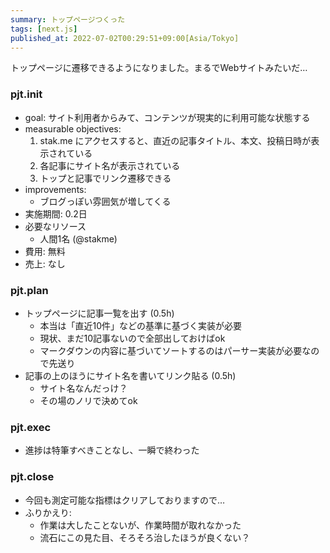 ```yaml
---
summary: トップページつくった
tags: [next.js]
published_at: 2022-07-02T00:29:51+09:00[Asia/Tokyo]
---
```


トップページに遷移できるようになりました。まるでWebサイトみたいだ…

### pjt.init

-   goal: サイト利用者からみて、コンテンツが現実的に利用可能な状態する
-   measurable objectives:
    1. stak.me にアクセスすると、直近の記事タイトル、本文、投稿日時が表示されている
    1. 各記事にサイト名が表示されている
    1. トップと記事でリンク遷移できる
-   improvements:
    -   ブログっぽい雰囲気が増してくる
-   実施期間: 0.2日
-   必要なリソース
    -   人間1名 (@stakme)
-   費用: 無料
-   売上: なし

### pjt.plan

-   トップページに記事一覧を出す (0.5h)
    -   本当は「直近10件」などの基準に基づく実装が必要
    -   現状、まだ10記事ないので全部出しておけばok
    -   マークダウンの内容に基づいてソートするのはパーサー実装が必要なので先送り
-   記事の上のほうにサイト名を書いてリンク貼る (0.5h)
    -   サイト名なんだっけ？
    -   その場のノリで決めてok

### pjt.exec

-   進捗は特筆すべきことなし、一瞬で終わった

### pjt.close

-   今回も測定可能な指標はクリアしておりますので…
-   ふりかえり:
    -   作業は大したことないが、作業時間が取れなかった
    -   流石にこの見た目、そろそろ治したほうが良くない？
